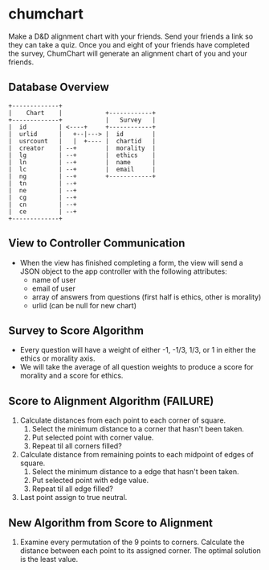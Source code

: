 # chumchart
Make a D&amp;D alignment chart with your friends.  Send your friends a link so they can take a quiz.  Once you and eight of your friends have completed the survey, ChumChart will generate an alignment chart of you and your friends.

## Database Overview
```
+-------------+
|    Chart    |            +------------+
+-------------+            |   Survey   |
|  id         | <----+     +------------+
|  urlid      |   +--|---> |  id        |
|  usrcount   |   |  +---- |  chartid   |
|  creator    | --+        |  morality  |
|  lg         | --+        |  ethics    |
|  ln         | --+        |  name      |
|  lc         | --+        |  email     |
|  ng         | --+        +------------+
|  tn         | --+
|  ne         | --+
|  cg         | --+
|  cn         | --+
|  ce         | --+
+-------------+
```

## View to Controller Communication
* When the view has finished completing a form, the view will send a JSON object to the app controller with the following attributes:
    * name of user
    * email of user
    * array of answers from questions (first half is ethics, other is morality)
    * urlid (can be null for new chart)

## Survey to Score Algorithm
* Every question will have a weight of either -1, -1/3, 1/3, or 1 in either the ethics or morality axis.
* We will take the average of all question weights to produce a score for morality and a score for ethics.

## Score to Alignment Algorithm (FAILURE)
1. Calculate distances from each point to each corner of square.
    1. Select the minimum distance to a corner that hasn't been taken.
    2. Put selected point with corner value.
    3. Repeat til all corners filled?
2. Calculate distance from remaining points to each midpoint of edges of square.
    1. Select the minimum distance to a edge that hasn't been taken.
    2. Put selected point with edge value.
    3. Repeat til all edge filled?
3. Last point assign to true neutral.

## New Algorithm from Score to Alignment
1. Examine every permutation of the 9 points to corners.  Calculate the distance between each point to its assigned corner.  The optimal solution is the least value.